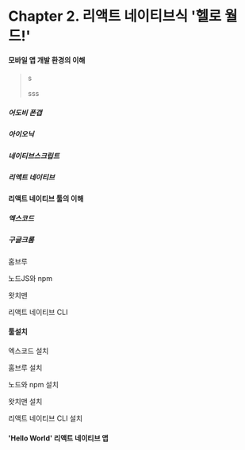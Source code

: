 # Chapter 2. 리액트 네이티브식 '헬로 월드!'

 

#### 모바일 앱 개발 환경의 이해

>s
>
>sss



##### 어도비 폰갭

##### 아이오닉

##### 네이티브스크립트

##### 리액트 네이티브



#### 리액트 네이티브 툴의 이해

##### 엑스코드

##### 구글크롬

홈브루

노드JS와 npm

왓치맨

리액트 네이티브 CLI



#### 툴설치

엑스코드 설치

홈브루 설치

노드와 npm 설치

왓치맨 설치

리액트 네이티브 CLI 설치



#### 'Hello World' 리액트 네이티브 앱



